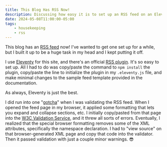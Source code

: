 ```yaml
---
title: This Blog Has RSS Now!
description: Discussing how easy it is to set up an RSS feed on an Eleventy site using the official RSS plugin.
date: 2024-05-08T11:00:00-05:00
tags:
    - housekeeping
    - rss
---
```

This blog has an [RSS feed](/blog/feed.xml) now! I've wanted to get one set up for a while, but I built it up to be a huge task in my head and I kept putting it off.

I use [Eleventy](https://www.11ty.dev/) for this site, and there's an official [RSS plugin](https://www.11ty.dev/docs/plugins/rss/). It's so easy to set up. All I had to do was copy/paste the command to <code class="code">npm install</code> the plugin, copy/paste the line to initialize the plugin in my <code class="code">.eleventy.js</code> file, and make minimal changes to the sample feed template provided in the documentation.

As always, Eleventy is just the best.

I did run into one "[gotcha](http://catb.org/jargon/html/G/gotcha.html)" when I was validating the RSS feed. When I opened the feed page in my browser, it applied some formatting that lets you expand and collapse sections, etc. I initially copy/pasted from that page into the [W3C Validation Service](https://validator.w3.org/feed/#validate_by_input), and it threw all sorts of errors. Eventually, I realized that the special browser formatting removes some of the XML attributes, specifically the namespace declaration. I had to "view source" on that browser-generated XML page and copy that code into the validator. Then it passed validation with just a couple minor warnings. 😎
